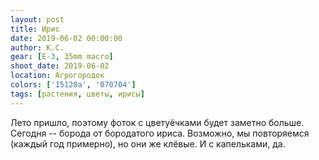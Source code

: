 ```yaml
---
layout: post
title: Ирис
date: 2019-06-02 00:00:00
author: К.С.
gear: [E-3, 35mm macro]
shoot_date: 2019-06-02
location: Агрогородок
colors: ['15120a', '070704']
tags: [растения, цветы, ирисы]
---
```

Лето пришло, поэтому фоток с цветуёчками будет заметно больше. Сегодня -- борода от бородатого ириса. Возможно, мы повторяемся (каждый год примерно), но они же клёвые. И с капельками, да.
